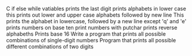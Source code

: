 C if else while vatiables
prints the last digit
prints alphabets in lower case
this prints out lower and upper case alphabets followed by new line
This prints the alphabet in lowercase, followed by a new line except 'q' and 'e'
prints numbers on base ten
print numbers with putchar
prints reverse alphabeths
Prints base 16
Write a program that prints all possible combinations of single-digit numbers
Program that prints all possible different combinations of two digits

